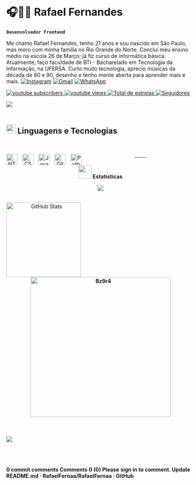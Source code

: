 # 🎧👨‍💻 Rafael Fernandes

**`Desenvolvedor Frontend`**

Me chamo Rafael Fernandes, tenho 21 anos e sou nascido em São Paulo, mas moro com minha família no Rio Grande do Norte. Concluí meu ensino médio na escola 26 de Março; já fiz curso de informática básica. Atualmente, faço faculdade de BTI - Bacharelado em Tecnologia da Informação, na UFERSA. Curto muito tecnologia, aprecio músicas da década de 80 e 90, desenho e tenho mente aberta para aprender mais e mais.
[![Instagram](https://img.shields.io/badge/Instagram-E4405F?style-for-the-badge&logo=instagram&logoColor=white)](https://instagram.com/rafael_fernandes020)
[![Gmail](https://img.shields.io/badge/Gmail-E4405F?style-for-the-badge&logo=Gmail&logoColor=white)](https://Gmail.com/josepatrickhotmail710@gmail.com)
[![WhatsApp](https://img.shields.io/badge/WhatsApp-E4405F?style-for-the-badge&logo=WhatsApp&logoColor=white)](https://WhatsApp.com/+558499603084)

<p align="left">
    <a href="https://www.youtube.com/@rafaelfernandes2242?sub_confirmation=1">
        <img 
            alt="youtube subscribers" 
            title="Inscreva-se no meu canal" 
            src="https://custom-icon-badges.demolab.com/youtube/channel/subscribers/UCo-gJ8RnTn5akHqHvO55DVA?color=%23E05D44&label=Inscritos&logo=video&logoColor=white&style=for-the-badge&labelColor=CE4630"
            src="https://custom-icon-badges.demolab.com/youtube/channel/subscribers/UCo-gJ8RnTn5akHqHvO55DVA?color=%23E05D44&label=Inscreva-se&logo=video&logoColor=white&style=for-the-badge&labelColor=CE4630"
        />
    </a>
    <a href="https://www.youtube.com/@rafaelfernandes2242">
        <img 
            alt="youtube views" 
            title="Vizualizações no YouTube" 
            src="https://custom-icon-badges.demolab.com/youtube/channel/views/UCo-gJ8RnTn5akHqHvO55DVA?color=%23E1AD0E&logo=eye&logoColor=white&style=for-the-badge&labelColor=C79600"
        />
    </a> 
    <a href="https://github.com/RafaelFernaa?tab=repositories&sort=stargazers">
        <img 
            alt="Total de estrelas" 
            title="Total de estrelas GitHub" 
            src="https://custom-icon-badges.demolab.com/github/stars/RafaelFernaa?color=55960c&style=for-the-badge&labelColor=488207&logo=star&label=estrelas"
        />
    </a>
    <a href="https://github.com/RafaelFernaa?tab=followers">
        <img 
            alt="Seguidores" 
            title="Me siga no GitHub" 
            src="https://custom-icon-badges.demolab.com/github/followers/RafaelFernaa?color=236ad3&labelColor=1155ba&style=for-the-badge&logo=github&label=Seguidores&logoColor=white"
        />
    </a>
</p>

<img src="https://user-images.githubusercontent.com/73097560/115834477-dbab4500-a447-11eb-908a-139a6edaec5c.gif"><br><br>
## <img src="https://media2.giphy.com/media/QssGEmpkyEOhBCb7e1/giphy.gif?cid=ecf05e47a0n3gi1bfqntqmob8g9aid1oyj2wr3ds3mg700bl&rid=giphy.gif" width ="25"><b> Linguagens e Tecnologias</b>
<br>

<div align="center">

<img 
    align="left" 
    alt="HTML"
    title="HTML" 
    width="30px" 
    style="padding-right: 10px;" 
    src="https://cdn.jsdelivr.net/gh/devicons/devicon@latest/icons/html5/html5-original.svg" 
/>
<img 
    align="left" 
    alt="CSS" 
    title="CSS"
    width="30px" 
    style="padding-right: 10px;" 
    src="https://cdn.jsdelivr.net/gh/devicons/devicon@latest/icons/css3/css3-original.svg" 
/>
<img 
    align="left" 
    alt="JavaScript" 
    title="JavaScript"
    width="30px" 
    style="padding-right: 10px;" 
    src="https://cdn.jsdelivr.net/gh/devicons/devicon@latest/icons/javascript/javascript-original.svg"  
/>
<img 
    align="left" 
    alt="Git" 
    title="Git"
    width="30px" 
    style="padding-right: 10px;" 
    src="https://cdn.jsdelivr.net/gh/devicons/devicon@latest/icons/git/git-original.svg" 
/>
<img 
    align="left" 
    alt="Python" 
    title="Python"
    width="30px" 
    style="padding-right: 10px;" 
    src="https://cdn.jsdelivr.net/gh/devicons/devicon@latest/icons/python/python-original.svg" 
/>

</p>
-----
<br>

 <img src="https://media.giphy.com/media/iY8CRBdQXODJSCERIr/giphy.gif" width="35"><b> Estatisticas </b>
<br>

<img src="https://user-images.githubusercontent.com/73097560/115834477-dbab4500-a447-11eb-908a-139a6edaec5c.gif"><br><br>

  <img 
    align="left" 
    alt="GitHub Stats" 
    height="200" 
    style="padding-right: 10px;" 
    src="https://github-readme-stats.vercel.app/api?username=RafaelFernaa&show_icons=true&theme=tokyonight&include_all_commits=true&locale=pt-br" 
  />


<b>
  <img src="https://github-readme-stats.vercel.app/api/top-langs?username=Bz9r4&show_icons=true&locale=en&layout=compact&line_height=20&title_color=7A7ADB&icon_color=2234AE&text_color=D3D3D3&bg_color=0,000000,130F40" width="375"  alt="Bz9r4"/>

</a>
</div>

<br>
<br>
<br>
<b></b>
<img src="https://user-images.githubusercontent.com/73097560/115834477-dbab4500-a447-11eb-908a-139a6edaec5c.gif"><br><br>

<br>
<br>
</p>

0 commit comments
Comments
0
 (0)
Please sign in to comment.
Update README.md · RafaelFernaa/RafaelFernaa · GitHub
